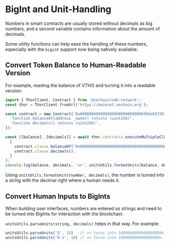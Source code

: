 # BigInt and Unit-Handling

Numbers in smart contracts are usually stored without decimals as big numbers, and a second variable contains information about the amount of decimals.

Some utility functions can help ease the handling of these numbers, especially with the `bigint` support now being natively available:

## Convert Token Balance to Human-Readable Version

For example, reading the balance of VTHO and turning it into a readable version:

```ts
import { ThorClient, Contract } from '@vechain/sdk-network';
const thor = ThorClient.fromUrl('https://mainnet.vechain.org');

const contract = new Contract('0x0000000000000000000000000000456e65726779', [
  'function balanceOf(address _owner) returns (uint256)',
  'function decimals() returns (uint256)',
]);

const [[balance], [decimals]] = await thor.contracts.executeMultipleClausesCall(
  [
    contract.clause.balanceOf('0x0000000000000000000000000000000000000000'),
    contract.clause.decimals(),
  ]
);
console.log(balance, decimals, '=>', unitsUtils.formatUnits(balance, decimals));
```

Using `unitsUtils.formatUnits(number, decimals)`, the number is turned into a string with the decimal right where a human needs it.

## Convert Human Inputs to BigInts

When building user interfaces, numbers are entered as strings and need to be turned into BigInts for interaction with the blockchain.

`unitsUtils.parseUnits(string, decimals)` helps in that way. For example:

```ts
unitsUtils.parseUnits('5', 18)   // => turns into 5000000000000000000n
unitsUtils.parseUnits('0.1', 18) // => turns into 100000000000000000n
```
